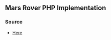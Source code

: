 ## Mars Rover PHP Implementation ##

### Source ###

* [Here](https://github.com/priyaaank/MarsRover)
